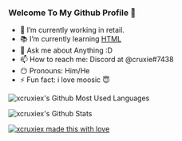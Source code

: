 ### Welcome To My Github Profile 👋

- :wrench: I’m currently working in retail.
- :books: I’m currently learning [HTML](https://html.com/)
- 💬 Ask me about Anything :D
- 📫 How to reach me: Discord at @cruxie#7438
- :no_mouth: Pronouns: Him/He
- ⚡ Fun fact: i love moosic :innocent:

![xcruxiex's Github Most Used Languages](https://github-readme-stats.vercel.app/api/top-langs/?username=xcruxiex&layout=compact&bg_color=30,e96443,904e95&title_color=fff&text_color=fff)

![xcruxiex's Github Stats](https://github-readme-stats.vercel.app/api?username=xcruxiex&bg_color=30,e96443,904e95&title_color=fff&text_color=fff)

[![xcruxiex made this with love](http://ForTheBadge.com/images/badges/built-with-love.svg)](https://GitHub.com/xcruxiex/)
